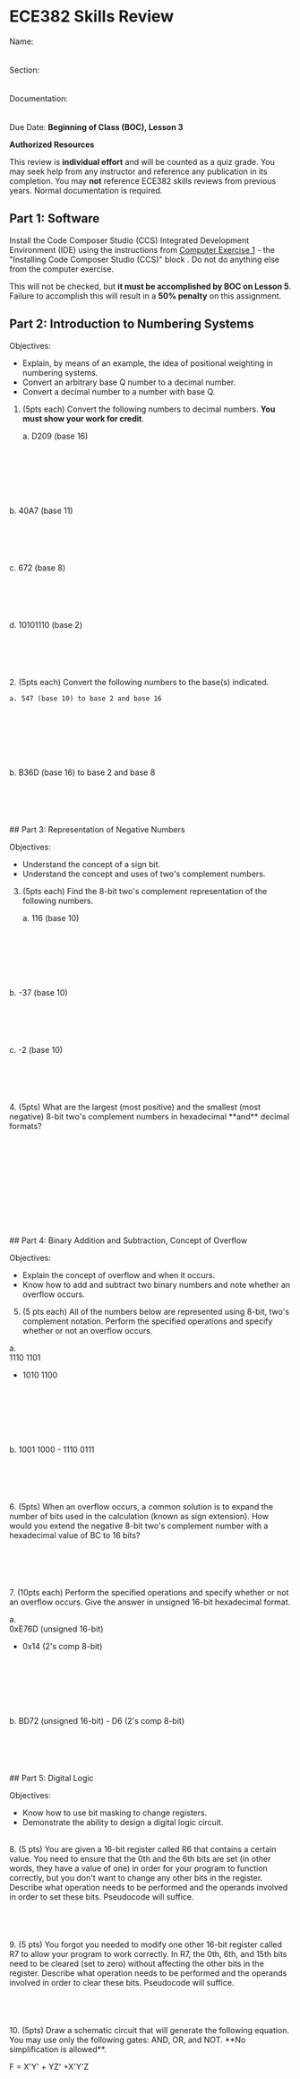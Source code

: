 # ECE382 Skills Review

Name:
<br>
<br>
<br>
Section:
<br>
<br>
<br>
Documentation:
<br>
<br>
<br>
Due Date: **Beginning of Class (BOC), Lesson 3**

**Authorized Resources**

This review is **individual effort** and will be counted as a quiz grade.  You may seek help from any instructor and reference any publication in its completion.  You may **not** reference ECE382 skills reviews from previous years.  Normal documentation is required.

## Part 1: Software

Install the Code Composer Studio (CCS) Integrated Development Environment (IDE) using the instructions from [Computer Exercise 1](/labs/compex1/index.html) - the "Installing Code Composer Studio (CCS)" block .  Do not do anything else from the computer exercise.

This will not be checked, but **it must be accomplished by BOC on Lesson 5**.  Failure to accomplish this will result in a **50% penalty** on this assignment.

## Part 2: Introduction to Numbering Systems

Objectives:


- Explain, by means of an example, the idea of positional weighting in numbering systems.
- Convert an arbitrary base Q number to a decimal number.
- Convert a decimal number to a number with base Q.


1. (5pts each) Convert the following numbers to decimal numbers.  **You must show your work for credit**.

    a. D209 (base 16)
<br>
<br>
<br>
<br>
<br>
<br>
    b. 40A7 (base 11)
<br>
<br>
<br>
<br>
<br>
<br>
    c. 672 (base 8)
<br>
<br>
<br>
<br>
<br>
<br>
    d. 10101110 (base 2)
<br>
<br>
<br>
<br>
<br>
<br>
2. (5pts each) Convert the following numbers to the base(s) indicated.

    a. 547 (base 10) to base 2 and base 16
<br>
<br>
<br>
<br>
<br>
<br>
    b. B36D (base 16) to base 2 and base 8
<br>
<br>
<br>
<br>
<br>
<br>
## Part 3: Representation of Negative Numbers

Objectives:


- Understand the concept of a sign bit.
- Understand the concept and uses of two's complement numbers.


3. (5pts each) Find the 8-bit two's complement representation of the following numbers.

    a. 116 (base 10)
<br>
<br>
<br>
<br>
<br>
<br>
    b. -37 (base 10)
<br>
<br>
<br>
<br>
<br>
<br>
    c. -2 (base 10)
<br>
<br>
<br>
<br>
<br>
<br>
4. (5pts) What are the largest (most positive) and the smallest (most negative) 8-bit two's complement numbers in hexadecimal **and** decimal formats?
<br>
<br>
<br>
<br>
<br>
<br>

<br>
<br>
<br>
<br>
<br>
<br>
## Part 4: Binary Addition and Subtraction, Concept of Overflow

Objectives:


- Explain the concept of overflow and when it occurs.
- Know how to add and subtract two binary numbers and note whether an overflow occurs.

5. (5 pts each) All of the numbers below are represented using 8-bit, two's complement notation.  Perform the specified operations and specify whether or not an overflow occurs.

a.  
   1110 1101  
+ 1010 1100  
<br>
<br>
<br>
<br>
<br>
<br>
b.  
   1001 1000  
- 1110 0111  
<br>
<br>
<br>
<br>
<br>
<br>
6. (5pts) When an overflow occurs, a common solution is to expand the number of bits used in the calculation (known as sign extension).  How would  you extend the negative 8-bit two's complement number with a hexadecimal value of BC to 16 bits?
<br>
<br>
<br>
<br>
<br>
<br>
7. (10pts each) Perform the specified operations and specify whether or not an overflow occurs.  Give the answer in unsigned 16-bit hexadecimal format.

a.  
  0xE76D (unsigned 16-bit)  
+   0x14 (2's comp 8-bit)  
<br>
<br>
<br>
<br>
<br>
<br>
b.  
  BD72 (unsigned 16-bit)  
-   D6 (2's comp 8-bit)  
<br>
<br>
<br>
<br>
<br>
<br>
## Part 5: Digital Logic

Objectives:

- Know how to use bit masking to change registers. 
- Demonstrate the ability to design a digital logic circuit.
<br>
8. (5 pts)  You are given a 16-bit register called R6 that contains a certain value.  You need to ensure that the 0th and the 6th bits are set (in other words, they have a value of one) in order for your program to function correctly, but you don't want to change any other bits in the register.  Describe what operation needs to be performed and the operands involved in order to set these bits.  Pseudocode will suffice.
<br>
<br>
<br>
<br>
<br>
9. (5 pts) You forgot you needed to modify one other 16-bit register called R7 to allow your program to work correctly.  In R7, the 0th, 6th, and 15th bits need to be cleared (set to zero) without affecting the other bits in the register.  Describe what operation needs to be performed and the operands involved in order to clear these bits.  Pseudocode will suffice.
<br>
<br>
<br>
<br>
<br>
10. (5pts) Draw a schematic circuit that will generate the following equation.  You may use only the following gates: AND, OR, and NOT.  **No simplification is allowed**.

F = X'Y' + YZ' +X'Y'Z
<br>
<br>
<br>
<br>
<br>
<br>
<br>
<br>
<br>
<br>
<br>
<br>
<br>
<br>
<br>
<br>
<br>
<br>
<br>
<br>
<br>
<br>
<br>
<br>
<br>
<br>
<br>
<br>
<br>
<br>
